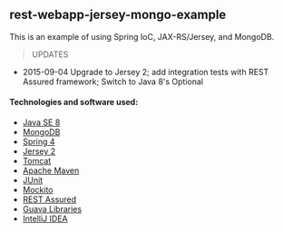 rest-webapp-jersey-mongo-example
---------------------------

This is an example of using Spring IoC, JAX-RS/Jersey, and MongoDB.

> UPDATES
* 2015-09-04 Upgrade to Jersey 2; add integration tests with REST Assured framework; Switch to Java 8's Optional

#### Technologies and software used:
* [Java SE 8](http://www.oracle.com/technetwork/java/javase/downloads/index.html)
* [MongoDB](http://www.mongodb.org/)
* [Spring 4](http://projects.spring.io/spring-framework/)
* [Jersey 2](https://jersey.java.net/)
* [Tomcat](http://tomcat.apache.org/)
* [Apache Maven](http://maven.apache.org/index.html)
* [JUnit](http://junit.org/)
* [Mockito](https://code.google.com/p/mockito/)
* [REST Assured](https://code.google.com/p/rest-assured/wiki/Usage)
* [Guava Libraries](https://code.google.com/p/guava-libraries/)
* [IntelliJ IDEA](http://www.jetbrains.com/idea/)
